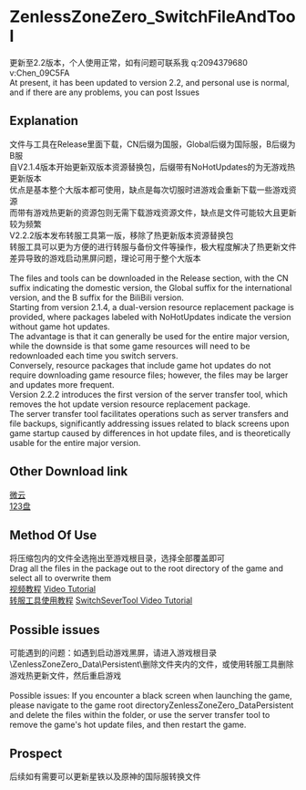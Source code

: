 # ZenlessZoneZero_SwitchFileAndTool
更新至2.2版本，个人使用正常，如有问题可联系我 q:2094379680  v:Chen_09C5FA<br>
At present, it has been updated to version 2.2, and personal use is normal, and if there are any problems, you can post Issues<br>

Explanation
-------------
文件与工具在Release里面下载，CN后缀为国服，Global后缀为国际服，B后缀为B服<br>
自V2.1.4版本开始更新双版本资源替换包，后缀带有NoHotUpdates的为无游戏热更新版本<br>
优点是基本整个大版本都可使用，缺点是每次切服时进游戏会重新下载一些游戏资源<br>
而带有游戏热更新的资源包则无需下载游戏资源文件，缺点是文件可能较大且更新较为频繁<br>
V2.2.2版本发布转服工具第一版，移除了热更新版本资源替换包<br>
转服工具可以更为方便的进行转服与备份文件等操作，极大程度解决了热更新文件差异导致的游戏启动黑屏问题，理论可用于整个大版本<br>
<br>
The files and tools can be downloaded in the Release section, with the CN suffix indicating the domestic version, the Global suffix for the international version, and the B suffix for the BiliBili version.<br>
Starting from version 2.1.4, a dual-version resource replacement package is provided, where packages labeled with NoHotUpdates indicate the version without game hot updates.<br>
The advantage is that it can generally be used for the entire major version, while the downside is that some game resources will need to be redownloaded each time you switch servers.<br>
Conversely, resource packages that include game hot updates do not require downloading game resource files; however, the files may be larger and updates more frequent.<br>
Version 2.2.2 introduces the first version of the server transfer tool, which removes the hot update version resource replacement package.<br>
The server transfer tool facilitates operations such as server transfers and file backups, significantly addressing issues related to black screens upon game startup caused by differences in hot update files, and is theoretically usable for the entire major version.<br>

Other Download link
-----------------------
[微云](https://share.weiyun.com/iL9dpjKL)<br>
[123盘](https://www.123684.com/s/222Ijv-s1xFd)<br>

Method Of Use
-----------------
将压缩包内的文件全选拖出至游戏根目录，选择全部覆盖即可<br>
Drag all the files in the package out to the root directory of the game and select all to overwrite them<br>
[视频教程](https://www.bilibili.com/video/BV1RY8EzqEYz)   [Video Tutorial](https://www.bilibili.com/video/BV1RY8EzqEYz)<br>
[转服工具使用教程](https://www.bilibili.com/video/BV1fRHSz5EEm)   [SwitchSeverTool Video Tutorial](https://www.bilibili.com/video/BV1fRHSz5EEm)

Possible issues
--------------------
可能遇到的问题：如遇到启动游戏黑屏，请进入游戏根目录\ZenlessZoneZero_Data\Persistent\删除文件夹内的文件，或使用转服工具删除游戏热更新文件，然后重启游戏<br>
<br>
Possible issues: If you encounter a black screen when launching the game, please navigate to the game root directoryZenlessZoneZero_DataPersistent and delete the files within the folder, or use the server transfer tool to remove the game's hot update files, and then restart the game.<br>

Prospect
----------
后续如有需要可以更新星铁以及原神的国际服转换文件<br>